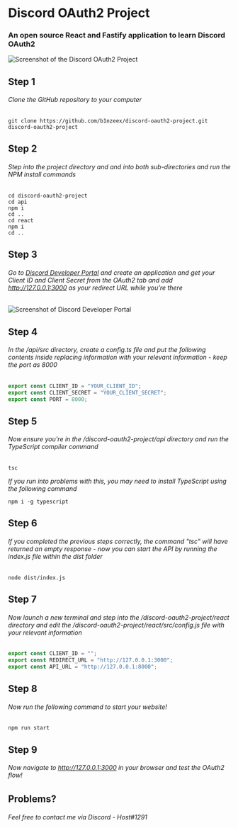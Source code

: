 # Discord OAuth2 Project

### An open source React and Fastify application to learn Discord OAuth2

![Screenshot of the Discord OAuth2 Project](https://i.imgur.com/hj5rubQ.png)

## Step 1

###### Clone the GitHub repository to your computer

```
git clone https://github.com/b1nzeex/discord-oauth2-project.git discord-oauth2-project
```

## Step 2

###### Step into the project directory and and into both sub-directories and run the NPM install commands

```
cd discord-oauth2-project
cd api
npm i
cd ..
cd react
npm i
cd ..
```

## Step 3

###### Go to [Discord Developer Portal](https://discord.com/developers) and create an application and get your Client ID and Client Secret from the OAuth2 tab and add http://127.0.0.1:3000 as your redirect URL while you're there

![Screenshot of Discord Developer Portal](https://i.imgur.com/yjQI5PR.png)

## Step 4

###### In the /api/src directory, create a config.ts file and put the following contents inside replacing information with your relevant information - keep the port as 8000

```ts
export const CLIENT_ID = "YOUR_CLIENT_ID";
export const CLIENT_SECRET = "YOUR_CLIENT_SECRET";
export const PORT = 8000;
```

## Step 5

###### Now ensure you're in the /discord-oauth2-project/api directory and run the TypeScript compiler command

```
tsc
```

_If you run into problems with this, you may need to install TypeScript using the following command_

```
npm i -g typescript
```

## Step 6

###### If you completed the previous steps correctly, the command "tsc" will have returned an empty response - now you can start the API by running the index.js file within the dist folder

```
node dist/index.js
```

## Step 7

###### Now launch a new terminal and step into the /discord-oauth2-project/react directory and edit the /discord-oauth2-project/react/src/config.js file with your relevant information

```js
export const CLIENT_ID = "";
export const REDIRECT_URL = "http://127.0.0.1:3000";
export const API_URL = "http://127.0.0.1:8000";
```

## Step 8

###### Now run the following command to start your website!

```
npm run start
```

## Step 9

###### Now navigate to http://127.0.0.1:3000 in your browser and test the OAuth2 flow!

## Problems?

###### Feel free to contact me via Discord - Host#1291
